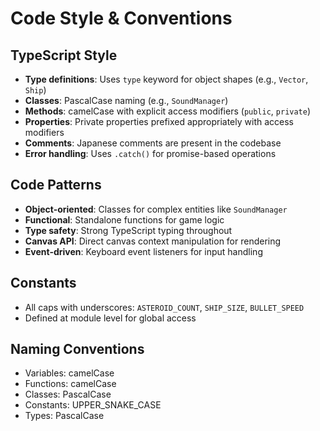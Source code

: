 # Code Style & Conventions

## TypeScript Style
- **Type definitions**: Uses `type` keyword for object shapes (e.g., `Vector`, `Ship`)
- **Classes**: PascalCase naming (e.g., `SoundManager`)
- **Methods**: camelCase with explicit access modifiers (`public`, `private`)
- **Properties**: Private properties prefixed appropriately with access modifiers
- **Comments**: Japanese comments are present in the codebase
- **Error handling**: Uses `.catch()` for promise-based operations

## Code Patterns
- **Object-oriented**: Classes for complex entities like `SoundManager`
- **Functional**: Standalone functions for game logic
- **Type safety**: Strong TypeScript typing throughout
- **Canvas API**: Direct canvas context manipulation for rendering
- **Event-driven**: Keyboard event listeners for input handling

## Constants
- All caps with underscores: `ASTEROID_COUNT`, `SHIP_SIZE`, `BULLET_SPEED`
- Defined at module level for global access

## Naming Conventions
- Variables: camelCase
- Functions: camelCase 
- Classes: PascalCase
- Constants: UPPER_SNAKE_CASE
- Types: PascalCase